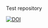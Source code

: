 Test repository

[![DOI](https://sandbox.zenodo.org/badge/243284542.svg)](https://sandbox.zenodo.org/badge/latestdoi/243284542)
